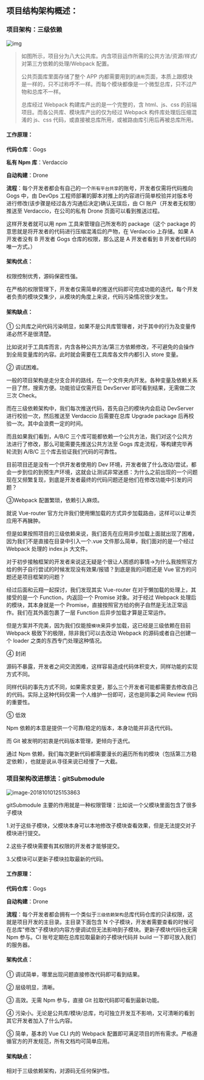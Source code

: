 ## 项目结构架构概述：

### 项目架构：三级依赖

![img](/MyBlog/三级依赖架构图.png)

> 如图所示，项目分为八大公共库。内含项目运作所需的公共方法/资源/样式/对第三方依赖的处理/Webpack 配置。
>
> 公共页面库里面存储了整个 APP 内都需要用到的`通用`页面，本质上跟模块是一样的，只不过称呼不一样。而每个模块都像是一个微型总库，只不过产物和总库不一样。
>
> 总库经过 Webpack 构建库产出的是一个完整的，含 html、js、css 的前端项目。而各公共库、模块库产出的仅为经过 Webpack 构件库处理后压缩混淆的 js、css 代码，或直接被总库所用，或被路由库引用后再被总库所用。

#### 工作原理：

**代码仓库**：Gogs

**私有 Npm 库**：Verdaccio

**自动构建**：Drone

**流程**：每个开发者都会有自己的一个`所有平台共享`的账号，开发者仅需将代码推向 Gogs 中，由 DevOps 工程师部署的脚本对推上的内容进行简单校验并对版本号进行修改(该步骤是经过各方沟通后决定)确认无误后，由 CI 账户（开发者无权限）推送至 Verdaccio，在公司的私有 Drone 页面可以看到推送过程。

这样开发者就可以用 npm 工具来管理自己所发布的 package（这个 package 的意思就是将开发者的代码进行压缩混淆后的产物，在 Verdaccio 上存储。如果 A 开发者没有 B 开发者 Gogs 仓库的权限，那么这是 A 开发者看到 B 开发者代码的唯一方式。）

#### 架构优点：

权限控制优秀，源码保密性强。

在严格的权限管理下，开发者仅需简单的推送代码即可完成功能的迭代，每个开发者负责的模块交集少，从模块的角度上来说，代码污染情况很少发生。

#### 架构缺点：

① 公共库之间代码污染明显，如果不是公共库管理者，对于其中的行为及变量传递必然不是很清楚。

比如说对于工具库而言，内含各种公共方法/第三方依赖修改，不可避免的会操作到全局变量库的内容。此时就会需要在工具库各文件内都引入 store 变量。

② 调试困难。

一般的项目架构是走分支合并的路线，在一个文件夹内开发。各种变量及依赖关系一目了然，搜索方便。功能验证仅需开启 DevServer 即可看到结果，无需做二次三次 Check。

而在三级依赖架构中，我们每次推送代码，首先自己的模块内会启动 DevServer 进行校验一次，然后推送至 Verdaccio 后需要在总库 Upgrade package 后再校验一次。其中会浪费一定的时间。

而且如果我们看到，A/B/C 三个库可能都依赖一个公共方法，我们对这个公共方法进行了修改，那么可能需要先推送公共方法至 Gogs 库走流程，等构建完毕再轮流到 A/B/C 三个库去验证我们代码的可靠性。

目前项目还是没有一个供开发者使用的 Dev 环境，开发者做了什么改动/尝试，都会一步到位的到预生产环境，这就会让测试非常迷惑：为什么之前出现的一个问题现在又频繁复现，到底是开发者最终的代码问题还是他们在修改功能中引发的问题？

③Webpack 配置繁琐，依赖引入麻烦。

就说 Vue-router 官方允许我们使用懒加载的方式异步加载路由，这样可以让单页应用不再臃肿。

但是如果按照项目的三级依赖来说，我们首先在应用异步加载上面就出现了困难，因为我们不是直接在目录中引入一个.vue 文件那么简单，我们面对的是一个经过 Webpack 处理的 index.js 大文件。

对于初步接触框架的开发者来说这无疑是个很让人困惑的事情->为什么我按照官方给的例子自行尝试的时候发现没有效果/报错？到底是我的问题还是 Vue 官方的问题还是项目框架的问题？

经过后面和云翔一起探讨，我们发现其实 Vue-router 在对于懒加载的处理上，其接受的是一个 Function，内返回一个 Promise 对象。对于经过 Webpack 处理后的模块，其本身就是一个 Promise，直接按照官方给的例子自然是无法正常运作。我们在其外面包裹了一层 Function 后异步加载才算是正常运作。

但是方案并不完美，因为我们仅能按`模块`来异步加载，这已经是三级依赖在目前 Webpack 极致下的极限，除非我们可以去改动 Webpack 的源码或者自己创建一个 loader 之类的东西专门处理这种情况。

④ 封闭

源码不暴露，开发者之间交流困难，这样容易造成代码体积变大，同样功能的实现方式不同。

同样代码的事先方式不同，如果需求变更，那么三个开发者可能都需要去修改自己的代码。实际上这种代码仅需一个人维护一份即可，这也是同事之间 Review 代码的重要性。

⑤ 低效

Npm 依赖的本意是提供一个可靠/稳定的版本，本身功能并非迭代代码。

而 Git 被发明的初衷是代码版本管理，更倾向于迭代。

通过 Npm 依赖，我们每次更新代码都需要漫长的遍历所有的模块（包括第三方稳定依赖），也就是说从寻径来说已经慢了一大截。

### 项目架构改进想法：gitSubmodule

![image-20181010125153863](/MyBlog/gitsubmodule架构图.jpg)

gitSubmodule 主要的作用就是一种权限管理：比如说一个父模块里面包含了很多子模块

1.对于这些子模块，父模块本身可以本地修改子模块查看效果，但是无法提交对子模块进行提交。

2.这些子模块需要有其权限的开发者才能够提交。

3.父模块可以更新子模块拉取最新的代码。

#### 工作原理：

**代码仓库**：Gogs

**自动构建**：Drone

**流程**：每个开发者都会拥有一个类似于`三级依赖架构`总库代码仓库的只读权限，这就是项目开发的主目录。主目录下面包含 N 个子模块，开发者需要查看的时候可在总库"修改"子模块的内容方便调试但无法影响到子模块。更新子模块代码也无需 Npm 参与。CI 账号定期在总库拉取最新的子模块代码并 build 一下即可放入我们的服务器。

#### 架构优点：

① 调试简单，哪里出现问题直接修改代码即可看到结果。

② 层级明显，清晰。

③ 高效。无需 Npm 参与，直接 Git 拉取代码即可看到最新功能。

④ 污染小。无论是公共库/模块/总库，均可独立开发互不影响，又可清晰的看到其它开发者加入了什么内容。

⑤ 简单，基本的 Vue CLI 内的 Webpack 配置即可满足项目的所有需求。严格遵循官方的开发规范，所有文档均可简单应用。

#### 架构缺点：

相对于三级依赖架构，对源码无任何保护性。

